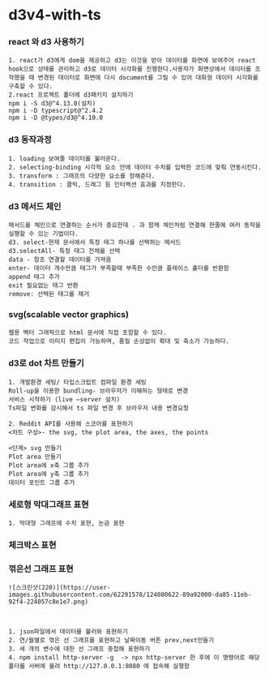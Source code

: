# d3v4-with-ts

### react 와 d3 사용하기 

    
    1. react가 d3에게 dom을 제공하고 d3는 이것을 받아 데이터를 화면에 보여주어 react hook으로 상태를 관리하고 d3로 데이터 시각화를 진행한다.사용자가 화면상에서 데이터를 조작했을 때 변경된 데이터로 화면에 다시 document를 그릴 수 있어 대화형 데이터 시각화를 구축할 수 있다.
    2.react 프로젝트 폴더에 d3패키지 설치하기 
    npm i -S d3@^4.13.0(설치)
    npm i -D typescript@^2.4.2
    npm i -D @types/d3@^4.10.0
    

### d3 동작과정 


    1. loading 보여줄 데이터를 불러온다.
    2. selecting-binding 시각적 요소 안에 데이터 수치를 입력한 코드에 맞춰 연동시킨다.
    3. transform : 그래프의 다양한 요소를 정해준다.
    4. transition : 클릭, 드래그 등 인터렉션 효과를 지정한다.
    
    
### d3 메서드 체인 

    메서드를 체인으로 연결하는 순서가 중요한데 . 과 함께 체인처럼 연결해 한줄에 여러 동작을 실행할 수 있는 기법이다.
    d3. select-현재 문서에서 특정 태그 하나를 선택하는 메서드
    d3.selectAll- 특정 태그 전체를 선택
    data - 참조 연결할 데이터를 가져옴
    enter- 데이터 개수만큼 태그가 부족할때 부족한 수만큼 플레이스 홀더를 반환함
    append 태그 추가
    exit 필요없는 태그 반환 
    remove: 선택된 태그를 제거
    
    
    
### svg(scalable vector graphics) 
    
    
    웹용 벡터 그래픽으로 html 문서에 직접 포함할 수 있다.
    코드 작업으로 이미지 편집이 가능하며, 품질 손상없이 확대 및 축소가 가능하다.
    
    
  
### d3로 dot 차트 만들기


    1. 개발환경 세팅/ 타입스크립트 컴파일 환경 세팅
    Roll-up을 이용한 bundling- 브라우저가 이해하는 형태로 변경
    서비스 시작하기 (live –server 설치)
    Ts파일 변화를 감시해서 ts 파일 변경 후 브라우저 내용 변경요청
    
    2. Reddit API를 사용해 스코어를 표현하기
    <차트 구성>- the svg, the plot area, the axes, the points

    <단계> svg 만들기
    Plot area 만들기
    Plot area에 x축 그룹 추가
    Plot area에 y축 그룹 추가
    데이터 포인트 그룹 추가

        
### 세로형 막대그래프 표현 
    
    
    1. 막대형 그래프에 수치 표현, 눈금 표현 
### 체크박스 표현

### 꺾은선 그래프 표현
    ![스크린샷(220)](https://user-images.githubusercontent.com/62291578/124080622-89a92000-da85-11eb-92f4-224057c8e1e7.png)

    
    
    1. json파일에서 데이터를 불러와 표현하기
    2. 연/월별로 꺾은 선 그래프를 표현하고 날짜이동 버튼 prev,next만들기
    3. 세 개의 변수에 대한 선 그래프 중첩해 표현하기 
    4. npm install http-server -g  -> npx http-server 한 후에 이 명령어로 해당 폴더를 서버에 올려 http://127.0.0.1:8080 에 접속해 실행함
